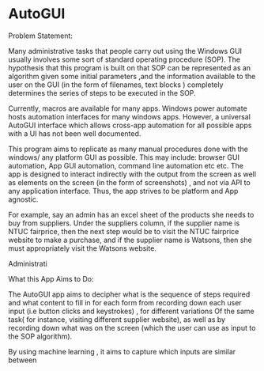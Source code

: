 # AutoGUI

Problem Statement:

Many administrative tasks that people carry out using
the Windows GUI usually involves some sort of standard operating procedure (SOP).
The hypothesis that this program is built on that SOP can be represented as an algorithm 
given some initial parameters ,and the information available to the user on the GUI
(in the form of filenames, text blocks ) completely determines
the series of steps to be executed in the SOP.


Currently, macros are available for many apps. Windows power automate hosts automation interfaces for many windows apps.
However, a universal AutoGUI interface which allows cross-app automation for all possible apps with a UI has not been well documented. 

This program aims to replicate as many manual procedures done with the windows/ any platform GUI as possible.
This may include: browser GUI automation, App GUI automation, command line automation etc etc. The app is designed to interact indirectly with the output 
from the screen as well as elements on the screen (in the form of screenshots) , and not via API to any application interface. Thus, the app strives to be platform and
App agnostic.


For example, say an admin has an excel sheet of the 
products she needs to buy from suppliers. Under
the suppliers column, if the supplier name is NTUC fairprice,
then the next step would be to visit the NTUC fairprice website to
make a purchase, and if the supplier name is Watsons, then
she must appropriately visit the Watsons website.

Administrati

What this App Aims to Do:

The AutoGUI app aims to decipher what is the sequence of steps 
required and what content to fill in for each form from recording down
each user input (i.e button clicks and keystrokes) , for different variations
Of the same task( for instance, visiting different supplier website), as well as by recording
down what was on the screen (which the user can use as input to the SOP algorithm).

By using machine learning , it aims to capture which inputs are similar between 
